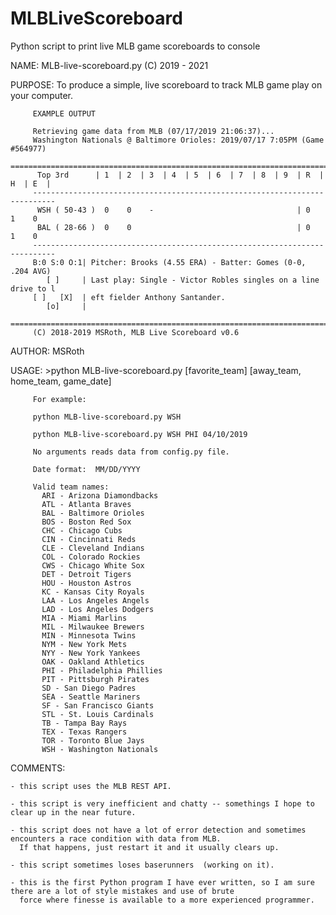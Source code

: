 # MLBLiveScoreboard
Python script to print live MLB game scoreboards to console

NAME:    MLB-live-scoreboard.py (C) 2019 - 2021

PURPOSE: To produce a simple, live scoreboard to track MLB game play
         on your computer.

         EXAMPLE OUTPUT

         Retrieving game data from MLB (07/17/2019 21:06:37)...
         Washington Nationals @ Baltimore Orioles: 2019/07/17 7:05PM (Game #564977)
         ===========================================================================
          Top 3rd      | 1  | 2  | 3  | 4  | 5  | 6  | 7  | 8  | 9  | R  | H  | E  |
         ---------------------------------------------------------------------------
          WSH ( 50-43 )  0    0    -                                | 0    1    0
          BAL ( 28-66 )  0    0                                     | 0    1    0
         ---------------------------------------------------------------------------
         B:0 S:0 O:1| Pitcher: Brooks (4.55 ERA) - Batter: Gomes (0-0, .204 AVG)
            [ ]     | Last play: Single - Victor Robles singles on a line drive to l
         [ ]   [X]  | eft fielder Anthony Santander.
            [o]     |
         ===========================================================================
         (C) 2018-2019 MSRoth, MLB Live Scoreboard v0.6

AUTHOR:  MSRoth

USAGE:   >python MLB-live-scoreboard.py [favorite_team] [away_team, home_team, game_date]

         For example:
         
         python MLB-live-scoreboard.py WSH
         
         python MLB-live-scoreboard.py WSH PHI 04/10/2019

         No arguments reads data from config.py file.
         
         Date format:  MM/DD/YYYY   

         Valid team names:
           ARI - Arizona Diamondbacks
           ATL - Atlanta Braves
           BAL - Baltimore Orioles
           BOS - Boston Red Sox
           CHC - Chicago Cubs
           CIN - Cincinnati Reds
           CLE - Cleveland Indians
           COL - Colorado Rockies
           CWS - Chicago White Sox
           DET - Detroit Tigers
           HOU - Houston Astros
           KC - Kansas City Royals
           LAA - Los Angeles Angels
           LAD - Los Angeles Dodgers
           MIA - Miami Marlins
           MIL - Milwaukee Brewers
           MIN - Minnesota Twins
           NYM - New York Mets
           NYY - New York Yankees
           OAK - Oakland Athletics
           PHI - Philadelphia Phillies
           PIT - Pittsburgh Pirates
           SD - San Diego Padres
           SEA - Seattle Mariners
           SF - San Francisco Giants
           STL - St. Louis Cardinals
           TB - Tampa Bay Rays
           TEX - Texas Rangers
           TOR - Toronto Blue Jays
           WSH - Washington Nationals
   
COMMENTS:

    - this script uses the MLB REST API.
    
    - this script is very inefficient and chatty -- somethings I hope to clear up in the near future.
      
    - this script does not have a lot of error detection and sometimes encounters a race condition with data from MLB.  
      If that happens, just restart it and it usually clears up.
      
    - this script sometimes loses baserunners  (working on it).
    
    - this is the first Python program I have ever written, so I am sure there are a lot of style mistakes and use of brute 
      force where finesse is available to a more experienced programmer.
     
